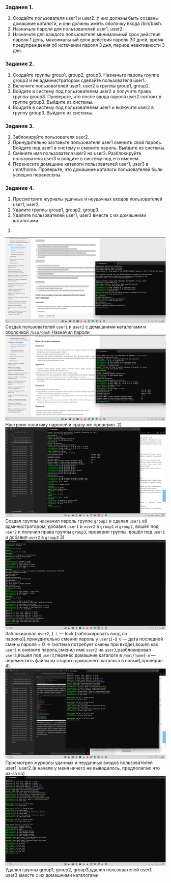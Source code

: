 ### Задание 1.

1. Создайте пользователя user1 и user2. У них должны быть созданы домашние каталоги, и они должны иметь оболочку входа /bin/bash.
2. Назначьте пароли для пользователей user1, user2.
3. Назначьте для каждого пользователя минимальный срок действия пароля 1 день, максимальный срок действия пароля 30 дней, время предупреждения об истечении пароля 3 дня, период неактивности 3 дня.

### Задание 2.
1. Создайте группы group1, group2, group3. Назначьте пароль группе group3 и ее администратором сделайте пользователя user1.
2. Включите пользователей user1, user2 в группы group1, group2.
3. Войдите в систему под пользователем user2 и получите права группы group3. Проверьте, что после ввода пароля user2 состоит в группе group3. Выйдите из системы.
4. Войдите в систему под пользователем user1 и включите user2 в группу group3. Выйдите из системы.

### Задание 3.

1. Заблокируйте пользователя user2.
2. Принудительно заставьте пользователя user1 сменить свой пароль. Войдите под user1 в систему и смените пароль. Выйдите из системы.
3. Смените имя пользователя user2 на user3. Разблокируйте пользователя user3 и войдите в систему под его именем.
4. Перенесите домашние каталоги пользователей user1, user3 в /mnt/home. Проверьте, что домашние каталоги пользователей были успешно перенесены.

### Задание 4.

1. Просмотрите журналы удачных и неудачных входов пользователей user1, user2.
2. Удалите группы group1, group2, group3.
3. Удалите пользователей user1, user3 вместе с их домашними каталогами.
1)
![Image](<https://github.com/Ro1FZ/Test-work-Sedinkin/blob/main/Pasted%20image%2020251005174742.png?raw=true>)Создаk пользователей `user1` и `user2` с домашними каталогами и оболочкой `/bin/bash`
Назначил пароли
![Image](<https://github.com/Ro1FZ/Test-work-Sedinkin/blob/main/Pasted%20image%2020251005175010.png?raw=true>)
Настроил политику паролей и сразу же проверил.
2)
![Image](<https://github.com/Ro1FZ/Test-work-Sedinkin/blob/main/Pasted%20image%2020251005175519.png?raw=true>)
Создал группы назначил пароль группе `group3` и сделал `user1` её администратором, добавил `user1` и `user2` в `group1` и `group2`, вошёл под `user2` и получил права группы `group3`, проверил группы, вошёл под `user1` и добавил `user2` в `group3`
3)
![Image](<https://github.com/Ro1FZ/Test-work-Sedinkin/blob/main/Pasted%20image%2020251005180216.png?raw=true>)
Заблокировал `user2`, (`-L` — lock (заблокировать вход по паролю)),принудительно сменил пароль у `user1`(`-d 0` — дата последней смены пароля = 0 → система потребует смены при входе),вошёл как `user1` и смените пароль,сменил имя `user2` на `user3`,разблокировал `user3`,вошёл под `user3`,перенёс домашние каталоги в `/mnt/home`(`-m` — переместить файлы из старого домашнего каталога в новый),проверил.
4)
![Image](<https://github.com/Ro1FZ/Test-work-Sedinkin/blob/main/Pasted%20image%2020251005181210.png?raw=true>)
Просмотрел журналы удачных и неудачных входов пользователей user1, user2.(в начале у меня ничего не выводилось, предполагаю что из-за su)
![Image](<https://github.com/Ro1FZ/Test-work-Sedinkin/blob/main/Pasted%20image%2020251005181852.png?raw=true>)
Удалил группы group1, group2, group3,удалил пользователей user1, user3 вместе с их домашними каталогами